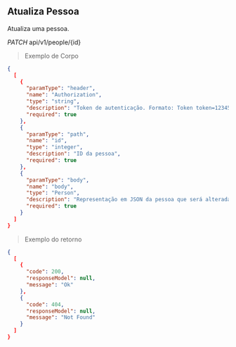 ## Atualiza Pessoa

Atualiza uma pessoa.

<div class="api-endpoint">
  <div class="endpoint-data">
    <i class="label label-get">PATCH</i>
     api/v1/people/{id}
  </div>
</div>


> Exemplo de Corpo

```json
{
  [
    {
      "paramType": "header",
      "name": "Authorization",
      "type": "string",
      "description": "Token de autenticação. Formato: Token token=123456",
      "required": true
    },
    {
      "paramType": "path",
      "name": "id",
      "type": "integer",
      "description": "ID da pessoa",
      "required": true
    },
    {
      "paramType": "body",
      "name": "body",
      "type": "Person",
      "description": "Representação em JSON da pessoa que será alterada",
      "required": true
    }
  ]
}
```

> Exemplo do retorno

```json
{
  [
    {
      "code": 200,
      "responseModel": null,
      "message": "Ok"
    },
    {
      "code": 404,
      "responseModel": null,
      "message": "Not Found"
    }
  ]
}
```